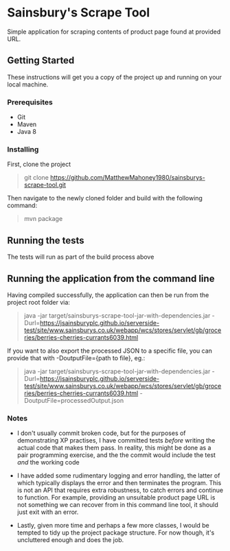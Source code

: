 # Sainsbury's Scrape Tool

Simple application for scraping contents of product page found at provided URL.

## Getting Started

These instructions will get you a copy of the project up and running on your local machine.

### Prerequisites

* Git
* Maven
* Java 8

### Installing

First, clone the project

> git clone https://github.com/MatthewMahoney1980/sainsburys-scrape-tool.git

Then navigate to the newly cloned folder and build with the following command:

> mvn package

## Running the tests

The tests will run as part of the build process above

## Running the application from the command line

Having compiled successfully, the application can then be run from the project root folder via:

> java -jar target/sainsburys-scrape-tool-jar-with-dependencies.jar -Durl=https://jsainsburyplc.github.io/serverside-test/site/www.sainsburys.co.uk/webapp/wcs/stores/servlet/gb/groceries/berries-cherries-currants6039.html

If you want to also export the processed JSON to a specific file, you can provide that with -DoutputFile={path to file}, eg.:

> java -jar target/sainsburys-scrape-tool-jar-with-dependencies.jar -Durl=https://jsainsburyplc.github.io/serverside-test/site/www.sainsburys.co.uk/webapp/wcs/stores/servlet/gb/groceries/berries-cherries-currants6039.html -DoutputFile=processedOutput.json

### Notes

* I don't usually commit broken code, but for the purposes of demonstrating XP practises, I have committed tests *before* writing the actual code that makes them pass. In reality, this might be done as a pair programming exercise, and the the commit would include the test *and* the working code

* I have added some rudimentary logging and error handling, the latter of which typically displays the error and then terminates the program. This is not an API that requires extra robustness, to catch errors and continue to function. For example, providing an unsuitable product page URL is not something we can recover from in this command line tool, it should just exit with an error.

* Lastly, given more time and perhaps a few more classes, I would be tempted to tidy up the project package structure. For now though, it's uncluttered enough and does the job.